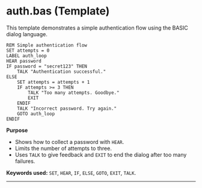 # auth.bas (Template)

This template demonstrates a simple authentication flow using the BASIC dialog language.

```basic
REM Simple authentication flow
SET attempts = 0
LABEL auth_loop
HEAR password
IF password = "secret123" THEN
    TALK "Authentication successful."
ELSE
    SET attempts = attempts + 1
    IF attempts >= 3 THEN
        TALK "Too many attempts. Goodbye."
        EXIT
    ENDIF
    TALK "Incorrect password. Try again."
    GOTO auth_loop
ENDIF
```

**Purpose**

- Shows how to collect a password with `HEAR`.
- Limits the number of attempts to three.
- Uses `TALK` to give feedback and `EXIT` to end the dialog after too many failures.

**Keywords used:** `SET`, `HEAR`, `IF`, `ELSE`, `GOTO`, `EXIT`, `TALK`.

---
